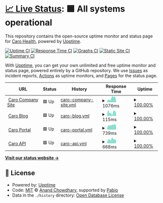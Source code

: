 # [📈 Live Status](https://caro-health.github.io/upptime): <!--live status--> **🟩 All systems operational**

This repository contains the open-source uptime monitor and status page for [Caro Health](https://www.caro.health/), powered by [Upptime](https://github.com/upptime/upptime).

[![Uptime CI](https://github.com/caro-health/upptime/workflows/Uptime%20CI/badge.svg)](https://github.com/caro-health/upptime/actions?query=workflow%3A%22Uptime+CI%22)
[![Response Time CI](https://github.com/caro-health/upptime/workflows/Response%20Time%20CI/badge.svg)](https://github.com/caro-health/upptime/actions?query=workflow%3A%22Response+Time+CI%22)
[![Graphs CI](https://github.com/caro-health/upptime/workflows/Graphs%20CI/badge.svg)](https://github.com/caro-health/upptime/actions?query=workflow%3A%22Graphs+CI%22)
[![Static Site CI](https://github.com/caro-health/upptime/workflows/Static%20Site%20CI/badge.svg)](https://github.com/caro-health/upptime/actions?query=workflow%3A%22Static+Site+CI%22)
[![Summary CI](https://github.com/caro-health/upptime/workflows/Summary%20CI/badge.svg)](https://github.com/caro-health/upptime/actions?query=workflow%3A%22Summary+CI%22)

With [Upptime](https://upptime.js.org), you can get your own unlimited and free uptime monitor and status page, powered entirely by a GitHub repository. We use [Issues](https://github.com/caro-health/upptime/issues) as incident reports, [Actions](https://github.com/caro-health/upptime/actions) as uptime monitors, and [Pages](https://caro-health.github.io/upptime) for the status page.

<!--start: status pages-->
<!-- This summary is generated by Upptime (https://github.com/upptime/upptime) -->
<!-- Do not edit this manually, your changes will be overwritten -->
<!-- prettier-ignore -->
| URL | Status | History | Response Time | Uptime |
| --- | ------ | ------- | ------------- | ------ |
| <img alt="" src="https://icons.duckduckgo.com/ip3/caro.health.ico" height="13"> [Caro Company Site](https://caro.health) | 🟩 Up | [caro-company-site.yml](https://github.com/caro-health/upptime/commits/HEAD/history/caro-company-site.yml) | <details><summary><img alt="Response time graph" src="./graphs/caro-company-site/response-time-week.png" height="20"> 1076ms</summary><br><a href="https://caro-health.github.io/upptime/history/caro-company-site"><img alt="Response time 799" src="https://img.shields.io/endpoint?url=https%3A%2F%2Fraw.githubusercontent.com%2Fcaro-health%2Fupptime%2FHEAD%2Fapi%2Fcaro-company-site%2Fresponse-time.json"></a><br><a href="https://caro-health.github.io/upptime/history/caro-company-site"><img alt="24-hour response time 894" src="https://img.shields.io/endpoint?url=https%3A%2F%2Fraw.githubusercontent.com%2Fcaro-health%2Fupptime%2FHEAD%2Fapi%2Fcaro-company-site%2Fresponse-time-day.json"></a><br><a href="https://caro-health.github.io/upptime/history/caro-company-site"><img alt="7-day response time 1076" src="https://img.shields.io/endpoint?url=https%3A%2F%2Fraw.githubusercontent.com%2Fcaro-health%2Fupptime%2FHEAD%2Fapi%2Fcaro-company-site%2Fresponse-time-week.json"></a><br><a href="https://caro-health.github.io/upptime/history/caro-company-site"><img alt="30-day response time 887" src="https://img.shields.io/endpoint?url=https%3A%2F%2Fraw.githubusercontent.com%2Fcaro-health%2Fupptime%2FHEAD%2Fapi%2Fcaro-company-site%2Fresponse-time-month.json"></a><br><a href="https://caro-health.github.io/upptime/history/caro-company-site"><img alt="1-year response time 821" src="https://img.shields.io/endpoint?url=https%3A%2F%2Fraw.githubusercontent.com%2Fcaro-health%2Fupptime%2FHEAD%2Fapi%2Fcaro-company-site%2Fresponse-time-year.json"></a></details> | <details><summary><a href="https://caro-health.github.io/upptime/history/caro-company-site">100.00%</a></summary><a href="https://caro-health.github.io/upptime/history/caro-company-site"><img alt="All-time uptime 99.86%" src="https://img.shields.io/endpoint?url=https%3A%2F%2Fraw.githubusercontent.com%2Fcaro-health%2Fupptime%2FHEAD%2Fapi%2Fcaro-company-site%2Fuptime.json"></a><br><a href="https://caro-health.github.io/upptime/history/caro-company-site"><img alt="24-hour uptime 100.00%" src="https://img.shields.io/endpoint?url=https%3A%2F%2Fraw.githubusercontent.com%2Fcaro-health%2Fupptime%2FHEAD%2Fapi%2Fcaro-company-site%2Fuptime-day.json"></a><br><a href="https://caro-health.github.io/upptime/history/caro-company-site"><img alt="7-day uptime 100.00%" src="https://img.shields.io/endpoint?url=https%3A%2F%2Fraw.githubusercontent.com%2Fcaro-health%2Fupptime%2FHEAD%2Fapi%2Fcaro-company-site%2Fuptime-week.json"></a><br><a href="https://caro-health.github.io/upptime/history/caro-company-site"><img alt="30-day uptime 100.00%" src="https://img.shields.io/endpoint?url=https%3A%2F%2Fraw.githubusercontent.com%2Fcaro-health%2Fupptime%2FHEAD%2Fapi%2Fcaro-company-site%2Fuptime-month.json"></a><br><a href="https://caro-health.github.io/upptime/history/caro-company-site"><img alt="1-year uptime 100.00%" src="https://img.shields.io/endpoint?url=https%3A%2F%2Fraw.githubusercontent.com%2Fcaro-health%2Fupptime%2FHEAD%2Fapi%2Fcaro-company-site%2Fuptime-year.json"></a></details>
| <img alt="" src="https://icons.duckduckgo.com/ip3/www.caro.health.ico" height="13"> [Caro Blog](https://www.caro.health/blog) | 🟩 Up | [caro-blog.yml](https://github.com/caro-health/upptime/commits/HEAD/history/caro-blog.yml) | <details><summary><img alt="Response time graph" src="./graphs/caro-blog/response-time-week.png" height="20"> 115ms</summary><br><a href="https://caro-health.github.io/upptime/history/caro-blog"><img alt="Response time 453" src="https://img.shields.io/endpoint?url=https%3A%2F%2Fraw.githubusercontent.com%2Fcaro-health%2Fupptime%2FHEAD%2Fapi%2Fcaro-blog%2Fresponse-time.json"></a><br><a href="https://caro-health.github.io/upptime/history/caro-blog"><img alt="24-hour response time 34" src="https://img.shields.io/endpoint?url=https%3A%2F%2Fraw.githubusercontent.com%2Fcaro-health%2Fupptime%2FHEAD%2Fapi%2Fcaro-blog%2Fresponse-time-day.json"></a><br><a href="https://caro-health.github.io/upptime/history/caro-blog"><img alt="7-day response time 115" src="https://img.shields.io/endpoint?url=https%3A%2F%2Fraw.githubusercontent.com%2Fcaro-health%2Fupptime%2FHEAD%2Fapi%2Fcaro-blog%2Fresponse-time-week.json"></a><br><a href="https://caro-health.github.io/upptime/history/caro-blog"><img alt="30-day response time 173" src="https://img.shields.io/endpoint?url=https%3A%2F%2Fraw.githubusercontent.com%2Fcaro-health%2Fupptime%2FHEAD%2Fapi%2Fcaro-blog%2Fresponse-time-month.json"></a><br><a href="https://caro-health.github.io/upptime/history/caro-blog"><img alt="1-year response time 443" src="https://img.shields.io/endpoint?url=https%3A%2F%2Fraw.githubusercontent.com%2Fcaro-health%2Fupptime%2FHEAD%2Fapi%2Fcaro-blog%2Fresponse-time-year.json"></a></details> | <details><summary><a href="https://caro-health.github.io/upptime/history/caro-blog">100.00%</a></summary><a href="https://caro-health.github.io/upptime/history/caro-blog"><img alt="All-time uptime 88.55%" src="https://img.shields.io/endpoint?url=https%3A%2F%2Fraw.githubusercontent.com%2Fcaro-health%2Fupptime%2FHEAD%2Fapi%2Fcaro-blog%2Fuptime.json"></a><br><a href="https://caro-health.github.io/upptime/history/caro-blog"><img alt="24-hour uptime 100.00%" src="https://img.shields.io/endpoint?url=https%3A%2F%2Fraw.githubusercontent.com%2Fcaro-health%2Fupptime%2FHEAD%2Fapi%2Fcaro-blog%2Fuptime-day.json"></a><br><a href="https://caro-health.github.io/upptime/history/caro-blog"><img alt="7-day uptime 100.00%" src="https://img.shields.io/endpoint?url=https%3A%2F%2Fraw.githubusercontent.com%2Fcaro-health%2Fupptime%2FHEAD%2Fapi%2Fcaro-blog%2Fuptime-week.json"></a><br><a href="https://caro-health.github.io/upptime/history/caro-blog"><img alt="30-day uptime 100.00%" src="https://img.shields.io/endpoint?url=https%3A%2F%2Fraw.githubusercontent.com%2Fcaro-health%2Fupptime%2FHEAD%2Fapi%2Fcaro-blog%2Fuptime-month.json"></a><br><a href="https://caro-health.github.io/upptime/history/caro-blog"><img alt="1-year uptime 80.20%" src="https://img.shields.io/endpoint?url=https%3A%2F%2Fraw.githubusercontent.com%2Fcaro-health%2Fupptime%2FHEAD%2Fapi%2Fcaro-blog%2Fuptime-year.json"></a></details>
| <img alt="" src="https://icons.duckduckgo.com/ip3/caroclinic.caro.health.ico" height="13"> [Caro Portal](https://caroclinic.caro.health) | 🟩 Up | [caro-portal.yml](https://github.com/caro-health/upptime/commits/HEAD/history/caro-portal.yml) | <details><summary><img alt="Response time graph" src="./graphs/caro-portal/response-time-week.png" height="20"> 739ms</summary><br><a href="https://caro-health.github.io/upptime/history/caro-portal"><img alt="Response time 689" src="https://img.shields.io/endpoint?url=https%3A%2F%2Fraw.githubusercontent.com%2Fcaro-health%2Fupptime%2FHEAD%2Fapi%2Fcaro-portal%2Fresponse-time.json"></a><br><a href="https://caro-health.github.io/upptime/history/caro-portal"><img alt="24-hour response time 755" src="https://img.shields.io/endpoint?url=https%3A%2F%2Fraw.githubusercontent.com%2Fcaro-health%2Fupptime%2FHEAD%2Fapi%2Fcaro-portal%2Fresponse-time-day.json"></a><br><a href="https://caro-health.github.io/upptime/history/caro-portal"><img alt="7-day response time 739" src="https://img.shields.io/endpoint?url=https%3A%2F%2Fraw.githubusercontent.com%2Fcaro-health%2Fupptime%2FHEAD%2Fapi%2Fcaro-portal%2Fresponse-time-week.json"></a><br><a href="https://caro-health.github.io/upptime/history/caro-portal"><img alt="30-day response time 780" src="https://img.shields.io/endpoint?url=https%3A%2F%2Fraw.githubusercontent.com%2Fcaro-health%2Fupptime%2FHEAD%2Fapi%2Fcaro-portal%2Fresponse-time-month.json"></a><br><a href="https://caro-health.github.io/upptime/history/caro-portal"><img alt="1-year response time 696" src="https://img.shields.io/endpoint?url=https%3A%2F%2Fraw.githubusercontent.com%2Fcaro-health%2Fupptime%2FHEAD%2Fapi%2Fcaro-portal%2Fresponse-time-year.json"></a></details> | <details><summary><a href="https://caro-health.github.io/upptime/history/caro-portal">100.00%</a></summary><a href="https://caro-health.github.io/upptime/history/caro-portal"><img alt="All-time uptime 100.00%" src="https://img.shields.io/endpoint?url=https%3A%2F%2Fraw.githubusercontent.com%2Fcaro-health%2Fupptime%2FHEAD%2Fapi%2Fcaro-portal%2Fuptime.json"></a><br><a href="https://caro-health.github.io/upptime/history/caro-portal"><img alt="24-hour uptime 100.00%" src="https://img.shields.io/endpoint?url=https%3A%2F%2Fraw.githubusercontent.com%2Fcaro-health%2Fupptime%2FHEAD%2Fapi%2Fcaro-portal%2Fuptime-day.json"></a><br><a href="https://caro-health.github.io/upptime/history/caro-portal"><img alt="7-day uptime 100.00%" src="https://img.shields.io/endpoint?url=https%3A%2F%2Fraw.githubusercontent.com%2Fcaro-health%2Fupptime%2FHEAD%2Fapi%2Fcaro-portal%2Fuptime-week.json"></a><br><a href="https://caro-health.github.io/upptime/history/caro-portal"><img alt="30-day uptime 100.00%" src="https://img.shields.io/endpoint?url=https%3A%2F%2Fraw.githubusercontent.com%2Fcaro-health%2Fupptime%2FHEAD%2Fapi%2Fcaro-portal%2Fuptime-month.json"></a><br><a href="https://caro-health.github.io/upptime/history/caro-portal"><img alt="1-year uptime 100.00%" src="https://img.shields.io/endpoint?url=https%3A%2F%2Fraw.githubusercontent.com%2Fcaro-health%2Fupptime%2FHEAD%2Fapi%2Fcaro-portal%2Fuptime-year.json"></a></details>
| <img alt="" src="https://icons.duckduckgo.com/ip3/vjtbsbd4htmgs3z6qtxpmy72z40ddkae.lambda-url.eu-west-1.on.aws.ico" height="13"> [Caro API](https://vjtbsbd4htmgs3z6qtxpmy72z40ddkae.lambda-url.eu-west-1.on.aws/api/status) | 🟩 Up | [caro-api.yml](https://github.com/caro-health/upptime/commits/HEAD/history/caro-api.yml) | <details><summary><img alt="Response time graph" src="./graphs/caro-api/response-time-week.png" height="20"> 668ms</summary><br><a href="https://caro-health.github.io/upptime/history/caro-api"><img alt="Response time 564" src="https://img.shields.io/endpoint?url=https%3A%2F%2Fraw.githubusercontent.com%2Fcaro-health%2Fupptime%2FHEAD%2Fapi%2Fcaro-api%2Fresponse-time.json"></a><br><a href="https://caro-health.github.io/upptime/history/caro-api"><img alt="24-hour response time 1304" src="https://img.shields.io/endpoint?url=https%3A%2F%2Fraw.githubusercontent.com%2Fcaro-health%2Fupptime%2FHEAD%2Fapi%2Fcaro-api%2Fresponse-time-day.json"></a><br><a href="https://caro-health.github.io/upptime/history/caro-api"><img alt="7-day response time 668" src="https://img.shields.io/endpoint?url=https%3A%2F%2Fraw.githubusercontent.com%2Fcaro-health%2Fupptime%2FHEAD%2Fapi%2Fcaro-api%2Fresponse-time-week.json"></a><br><a href="https://caro-health.github.io/upptime/history/caro-api"><img alt="30-day response time 616" src="https://img.shields.io/endpoint?url=https%3A%2F%2Fraw.githubusercontent.com%2Fcaro-health%2Fupptime%2FHEAD%2Fapi%2Fcaro-api%2Fresponse-time-month.json"></a><br><a href="https://caro-health.github.io/upptime/history/caro-api"><img alt="1-year response time 549" src="https://img.shields.io/endpoint?url=https%3A%2F%2Fraw.githubusercontent.com%2Fcaro-health%2Fupptime%2FHEAD%2Fapi%2Fcaro-api%2Fresponse-time-year.json"></a></details> | <details><summary><a href="https://caro-health.github.io/upptime/history/caro-api">100.00%</a></summary><a href="https://caro-health.github.io/upptime/history/caro-api"><img alt="All-time uptime 100.00%" src="https://img.shields.io/endpoint?url=https%3A%2F%2Fraw.githubusercontent.com%2Fcaro-health%2Fupptime%2FHEAD%2Fapi%2Fcaro-api%2Fuptime.json"></a><br><a href="https://caro-health.github.io/upptime/history/caro-api"><img alt="24-hour uptime 100.00%" src="https://img.shields.io/endpoint?url=https%3A%2F%2Fraw.githubusercontent.com%2Fcaro-health%2Fupptime%2FHEAD%2Fapi%2Fcaro-api%2Fuptime-day.json"></a><br><a href="https://caro-health.github.io/upptime/history/caro-api"><img alt="7-day uptime 100.00%" src="https://img.shields.io/endpoint?url=https%3A%2F%2Fraw.githubusercontent.com%2Fcaro-health%2Fupptime%2FHEAD%2Fapi%2Fcaro-api%2Fuptime-week.json"></a><br><a href="https://caro-health.github.io/upptime/history/caro-api"><img alt="30-day uptime 100.00%" src="https://img.shields.io/endpoint?url=https%3A%2F%2Fraw.githubusercontent.com%2Fcaro-health%2Fupptime%2FHEAD%2Fapi%2Fcaro-api%2Fuptime-month.json"></a><br><a href="https://caro-health.github.io/upptime/history/caro-api"><img alt="1-year uptime 100.00%" src="https://img.shields.io/endpoint?url=https%3A%2F%2Fraw.githubusercontent.com%2Fcaro-health%2Fupptime%2FHEAD%2Fapi%2Fcaro-api%2Fuptime-year.json"></a></details>

<!--end: status pages-->

[**Visit our status website →**](https://caro-health.github.io/upptime)

## 📄 License

- Powered by: [Upptime](https://github.com/upptime/upptime)
- Code: [MIT](./LICENSE) © [Anand Chowdhary](https://anandchowdhary.com), supported by [Pabio](https://pabio.com)
- Data in the `./history` directory: [Open Database License](https://opendatacommons.org/licenses/odbl/1-0/)
